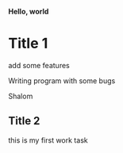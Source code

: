 **Hello, world**

# Title 1

add some features

Writing program with some bugs

Shalom

## Title 2

this is my first work task

